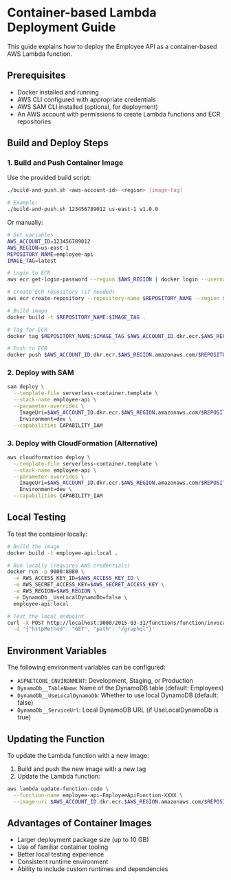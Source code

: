 # Container-based Lambda Deployment Guide

This guide explains how to deploy the Employee API as a container-based AWS Lambda function.

## Prerequisites

- Docker installed and running
- AWS CLI configured with appropriate credentials
- AWS SAM CLI installed (optional, for deployment)
- An AWS account with permissions to create Lambda functions and ECR repositories

## Build and Deploy Steps

### 1. Build and Push Container Image

Use the provided build script:

```bash
./build-and-push.sh <aws-account-id> <region> [image-tag]

# Example:
./build-and-push.sh 123456789012 us-east-1 v1.0.0
```

Or manually:

```bash
# Set variables
AWS_ACCOUNT_ID=123456789012
AWS_REGION=us-east-1
REPOSITORY_NAME=employee-api
IMAGE_TAG=latest

# Login to ECR
aws ecr get-login-password --region $AWS_REGION | docker login --username AWS --password-stdin $AWS_ACCOUNT_ID.dkr.ecr.$AWS_REGION.amazonaws.com

# Create ECR repository (if needed)
aws ecr create-repository --repository-name $REPOSITORY_NAME --region $AWS_REGION

# Build image
docker build -t $REPOSITORY_NAME:$IMAGE_TAG .

# Tag for ECR
docker tag $REPOSITORY_NAME:$IMAGE_TAG $AWS_ACCOUNT_ID.dkr.ecr.$AWS_REGION.amazonaws.com/$REPOSITORY_NAME:$IMAGE_TAG

# Push to ECR
docker push $AWS_ACCOUNT_ID.dkr.ecr.$AWS_REGION.amazonaws.com/$REPOSITORY_NAME:$IMAGE_TAG
```

### 2. Deploy with SAM

```bash
sam deploy \
  --template-file serverless-container.template \
  --stack-name employee-api \
  --parameter-overrides \
    ImageUri=$AWS_ACCOUNT_ID.dkr.ecr.$AWS_REGION.amazonaws.com/$REPOSITORY_NAME:$IMAGE_TAG \
    Environment=dev \
  --capabilities CAPABILITY_IAM
```

### 3. Deploy with CloudFormation (Alternative)

```bash
aws cloudformation deploy \
  --template-file serverless-container.template \
  --stack-name employee-api \
  --parameter-overrides \
    ImageUri=$AWS_ACCOUNT_ID.dkr.ecr.$AWS_REGION.amazonaws.com/$REPOSITORY_NAME:$IMAGE_TAG \
    Environment=dev \
  --capabilities CAPABILITY_IAM
```

## Local Testing

To test the container locally:

```bash
# Build the image
docker build -t employee-api:local .

# Run locally (requires AWS credentials)
docker run -p 9000:8080 \
  -e AWS_ACCESS_KEY_ID=$AWS_ACCESS_KEY_ID \
  -e AWS_SECRET_ACCESS_KEY=$AWS_SECRET_ACCESS_KEY \
  -e AWS_REGION=$AWS_REGION \
  -e DynamoDb__UseLocalDynamoDb=false \
  employee-api:local

# Test the local endpoint
curl -X POST http://localhost:9000/2015-03-31/functions/function/invocations \
  -d '{"httpMethod": "GET", "path": "/graphql"}'
```

## Environment Variables

The following environment variables can be configured:

- `ASPNETCORE_ENVIRONMENT`: Development, Staging, or Production
- `DynamoDb__TableName`: Name of the DynamoDB table (default: Employees)
- `DynamoDb__UseLocalDynamoDb`: Whether to use local DynamoDB (default: false)
- `DynamoDb__ServiceUrl`: Local DynamoDB URL (if UseLocalDynamoDb is true)

## Updating the Function

To update the Lambda function with a new image:

1. Build and push the new image with a new tag
2. Update the Lambda function:

```bash
aws lambda update-function-code \
  --function-name employee-api-EmployeeApiFunction-XXXX \
  --image-uri $AWS_ACCOUNT_ID.dkr.ecr.$AWS_REGION.amazonaws.com/$REPOSITORY_NAME:new-tag
```

## Advantages of Container Images

- Larger deployment package size (up to 10 GB)
- Use of familiar container tooling
- Better local testing experience
- Consistent runtime environment
- Ability to include custom runtimes and dependencies